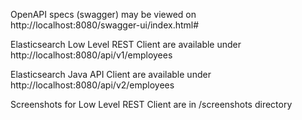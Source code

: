 OpenAPI specs (swagger) may be viewed on http://localhost:8080/swagger-ui/index.html#

Elasticsearch Low Level REST Client are available under http://localhost:8080/api/v1/employees

Elasticsearch Java API Client are available under http://localhost:8080/api/v2/employees

Screenshots for Low Level REST Client are in /screenshots directory
